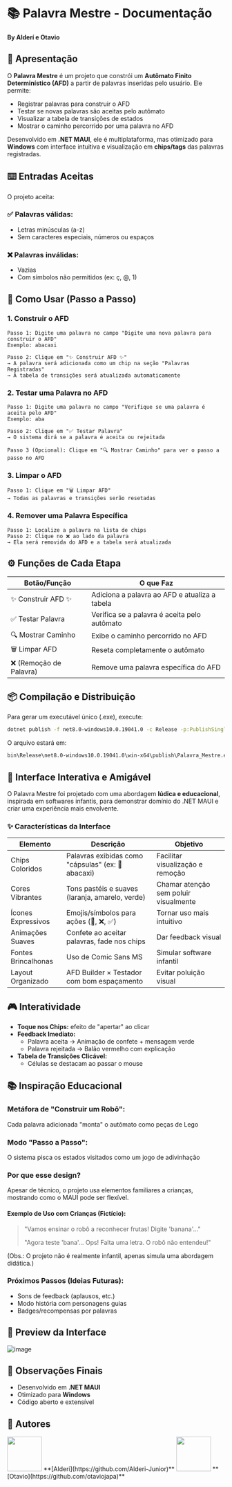# 📚 Palavra Mestre - Documentação
**By Alderí e Otavio**

## 🎯 Apresentação
O **Palavra Mestre** é um projeto que constrói um **Autômato Finito Determinístico (AFD)** a partir de palavras inseridas pelo usuário. Ele permite:

- Registrar palavras para construir o AFD
- Testar se novas palavras são aceitas pelo autômato
- Visualizar a tabela de transições de estados
- Mostrar o caminho percorrido por uma palavra no AFD

Desenvolvido em **.NET MAUI**, ele é multiplataforma, mas otimizado para **Windows** com interface intuitiva e visualização em **chips/tags** das palavras registradas.

## ⌨️ Entradas Aceitas
O projeto aceita:

### ✅ Palavras válidas:
- Letras minúsculas (a-z)
- Sem caracteres especiais, números ou espaços

### ❌ Palavras inválidas:
- Vazias
- Com símbolos não permitidos (ex: ç, @, 1)

## 📝 Como Usar (Passo a Passo)

### 1. Construir o AFD
```plaintext
Passo 1: Digite uma palavra no campo "Digite uma nova palavra para construir o AFD"
Exemplo: abacaxi

Passo 2: Clique em "✨ Construir AFD ✨"
→ A palavra será adicionada como um chip na seção "Palavras Registradas"
→ A tabela de transições será atualizada automaticamente
```

### 2. Testar uma Palavra no AFD
```plaintext
Passo 1: Digite uma palavra no campo "Verifique se uma palavra é aceita pelo AFD"
Exemplo: aba

Passo 2: Clique em "✅ Testar Palavra"
→ O sistema dirá se a palavra é aceita ou rejeitada

Passo 3 (Opcional): Clique em "🔍 Mostrar Caminho" para ver o passo a passo no AFD
```

### 3. Limpar o AFD
```plaintext
Passo 1: Clique em "🗑️ Limpar AFD"
→ Todas as palavras e transições serão resetadas
```

### 4. Remover uma Palavra Específica
```plaintext
Passo 1: Localize a palavra na lista de chips
Passo 2: Clique no ❌ ao lado da palavra
→ Ela será removida do AFD e a tabela será atualizada
```

## ⚙️ Funções de Cada Etapa
| Botão/Função           | O que Faz                                               |
|------------------------|---------------------------------------------------------|
| ✨ Construir AFD ✨     | Adiciona a palavra ao AFD e atualiza a tabela           |
| ✅ Testar Palavra       | Verifica se a palavra é aceita pelo autômato            |
| 🔍 Mostrar Caminho     | Exibe o caminho percorrido no AFD                       |
| 🗑️ Limpar AFD          | Reseta completamente o autômato                         |
| ❌ (Remoção de Palavra) | Remove uma palavra específica do AFD                    |

## 📦 Compilação e Distribuição

Para gerar um executável único (.exe), execute:

```bash
dotnet publish -f net8.0-windows10.0.19041.0 -c Release -p:PublishSingleFile=true --self-contained true
```

O arquivo estará em:

```bash
bin\Release\net8.0-windows10.0.19041.0\win-x64\publish\Palavra_Mestre.exe
```

## 🎨 Interface Interativa e Amigável
O Palavra Mestre foi projetado com uma abordagem **lúdica e educacional**, inspirada em softwares infantis, para demonstrar domínio do .NET MAUI e criar uma experiência mais envolvente.

### ✨ Características da Interface
| Elemento           | Descrição                                                    | Objetivo                                      |
|--------------------|--------------------------------------------------------------|-----------------------------------------------|
| Chips Coloridos    | Palavras exibidas como "cápsulas" (ex: 🍍 abacaxi)            | Facilitar visualização e remoção              |
| Cores Vibrantes    | Tons pastéis e suaves (laranja, amarelo, verde)              | Chamar atenção sem poluir visualmente         |
| Ícones Expressivos | Emojis/símbolos para ações (🎉, ❌, ✅)                        | Tornar uso mais intuitivo                     |
| Animações Suaves   | Confete ao aceitar palavras, fade nos chips                  | Dar feedback visual                           |
| Fontes Brincalhonas| Uso de Comic Sans MS                                         | Simular software infantil                     |
| Layout Organizado  | AFD Builder × Testador com bom espaçamento                   | Evitar poluição visual                        |

## 🎮 Interatividade

- **Toque nos Chips:** efeito de "apertar" ao clicar
- **Feedback Imediato:**
  - Palavra aceita → Animação de confete + mensagem verde
  - Palavra rejeitada → Balão vermelho com explicação
- **Tabela de Transições Clicável:**
  - Células se destacam ao passar o mouse

## 📚 Inspiração Educacional

### Metáfora de "Construir um Robô":
Cada palavra adicionada "monta" o autômato como peças de Lego

### Modo "Passo a Passo":
O sistema pisca os estados visitados como um jogo de adivinhação

### Por que esse design?
Apesar de técnico, o projeto usa elementos familiares a crianças, mostrando como o MAUI pode ser flexível.

#### Exemplo de Uso com Crianças (Fictício):
> "Vamos ensinar o robô a reconhecer frutas! Digite 'banana'..."
> 
> "Agora teste 'bana'... Ops! Falta uma letra. O robô não entendeu!"

(Obs.: O projeto não é realmente infantil, apenas simula uma abordagem didática.)

### Próximos Passos (Ideias Futuras):
- Sons de feedback (aplausos, etc.)
- Modo história com personagens guias
- Badges/recompensas por palavras

## 🎨 Preview da Interface
![image](https://github.com/user-attachments/assets/c46db2f3-718b-45d1-8284-d859b2b3258a)

## 📌 Observações Finais
- Desenvolvido em **.NET MAUI**
- Otimizado para **Windows**
- Código aberto e extensível

## 👥 Autores

<img src="https://avatars.githubusercontent.com/u/72262704?s=400&u=44ab8fa5f402e33e0159c1b7848c3ffb72a5a5fe&v=4" width="80" />  
**[Alderi](https://github.com/Alderi-Junior)**

<img src="https://avatars.githubusercontent.com/u/149211310?v=4" width="80" />  
**[Otavio](https://github.com/otaviojapa)**

